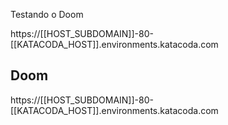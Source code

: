 Testando o Doom

https://[[HOST_SUBDOMAIN]]-80-[[KATACODA_HOST]].environments.katacoda.com

## Doom

https://[[HOST_SUBDOMAIN]]-80-[[KATACODA_HOST]].environments.katacoda.com